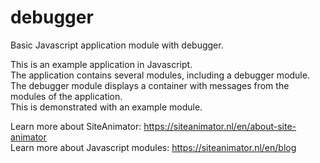 # debugger  
  
Basic Javascript application module with debugger.  
  
This is an example application in Javascript.  
The application contains several modules, including a debugger module.  
The debugger module displays a container with messages from the modules of the application.  
This is demonstrated with an example module.  
  
Learn more about SiteAnimator: https://siteanimator.nl/en/about-site-animator  
Learn more about Javascript modules: https://siteanimator.nl/en/blog  
